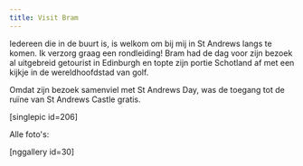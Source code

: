 ```yaml
---
title: Visit Bram
---
```

Iedereen die in de buurt is, is welkom om bij mij in St Andrews langs te komen. Ik verzorg graag een rondleiding! Bram had de dag voor zijn bezoek al uitgebreid getourist in Edinburgh en topte zijn portie Schotland af met een kijkje in de wereldhoofdstad van golf.

Omdat zijn bezoek samenviel met St Andrews Day, was de toegang tot de ruïne van St Andrews Castle gratis.

[singlepic id=206]

Alle foto's:

[nggallery id=30]